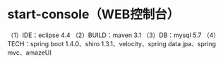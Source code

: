 # start-console（WEB控制台）
（1）IDE：eclipse 4.4
（2）BUILD：maven 3.1
（3）DB：mysql 5.7
（4）TECH：spring boot 1.4.0、shiro 1.3.1、velocity、spring data jpa、spring mvc、amazeUI
